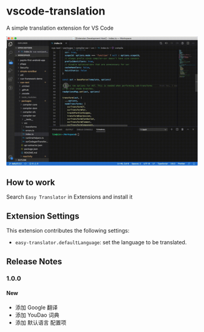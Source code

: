  # vscode-translation

A simple translation extension for VS Code

![Easy Translator](./assets/screenshot.gif)

## How to work

Search `Easy Translator` in Extensions and install it

## Extension Settings

This extension contributes the following settings:

* `easy-translator.defaultLanguage`: set the language to be translated.

## Release Notes

### 1.0.0

#### New
- 添加 Google 翻译
- 添加 YouDao 词典
- 添加 默认语言 配置项